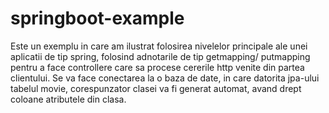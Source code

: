 # springboot-example

Este un exemplu in care am ilustrat folosirea nivelelor principale ale unei aplicatii de tip spring, folosind adnotarile de tip getmapping/ putmapping pentru a face
controllere care sa procese cererile http venite din partea clientului. Se va face conectarea la o baza de date, in care datorita jpa-ului tabelul movie, corespunzator
clasei va fi generat automat, avand drept coloane atributele din clasa.
